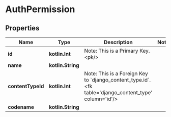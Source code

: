 
# AuthPermission

## Properties
Name | Type | Description | Notes
------------ | ------------- | ------------- | -------------
**id** | **kotlin.Int** | Note: This is a Primary Key.&lt;pk/&gt; | 
**name** | **kotlin.String** |  | 
**contentTypeId** | **kotlin.Int** | Note: This is a Foreign Key to &#x60;django_content_type.id&#x60;.&lt;fk table&#x3D;&#39;django_content_type&#39; column&#x3D;&#39;id&#39;/&gt; | 
**codename** | **kotlin.String** |  | 



